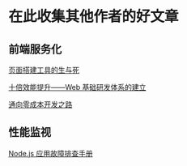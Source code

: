 # 在此收集其他作者的好文章

## 前端服务化

[页面搭建工具的生与死](https://www.cnblogs.com/sskyy/p/6496287.html)

[十倍效能提升——Web 基础研发体系的建立](https://www.cnblogs.com/sskyy/p/8613393.html)

[通向零成本开发之路](https://os.alipayobjects.com/rmsportal/sJqXvOtwePsVWGNIwlas.pdf)


## 性能监视

[Node.js 应用故障排查手册](https://github.com/aliyun-node/Node.js-Troubleshooting-Guide)
